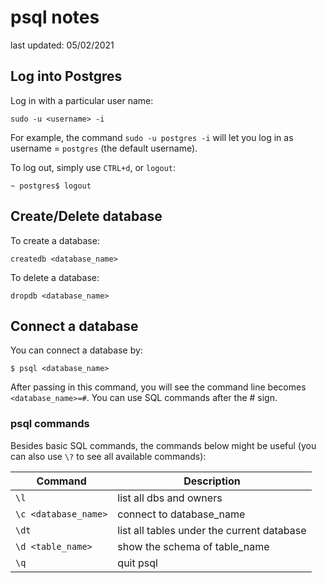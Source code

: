 # psql notes

last updated: 05/02/2021

## Log into Postgres

Log in with a particular user name:

```terminal
sudo -u <username> -i
```

For example, the command `sudo -u postgres -i` will let you log in as username = `postgres` (the default username).

To log out, simply use `CTRL+d`, or `logout`:

```terminal
~ postgres$ logout
```

## Create/Delete database

To create a database:
```psql
createdb <database_name>
```

To delete a database:
```psql
dropdb <database_name>
```

## Connect a database

You can connect a database by:
```terminal
$ psql <database_name>
```

After passing in this command, you will see the command line becomes `<database_name>=#`. You can use SQL commands after the # sign.

### psql commands

Besides basic SQL commands, the commands below might be useful (you can also use `\?` to see all available commands):

| Command | Description |
| ----------- | ----------- |
| `\l` | list all dbs and owners |
| `\c <database_name>` | connect to database_name |
| `\dt` | list all tables under the current database |
| `\d <table_name>` | show the schema of table_name |
| `\q` | quit psql |
